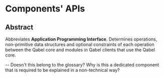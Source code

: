 # Components' APIs
## Abstract
Abbreviates **Application Programming Interface**.
Determines operations, non-primitive data structures and optional constraints of each operation between 
the Qabel core and modules in Qabel clients that use the Qabel core.

-- Doesn't this belong to the glossary? Why is this a dedicated component that is required to be explained in a non-technical way?
